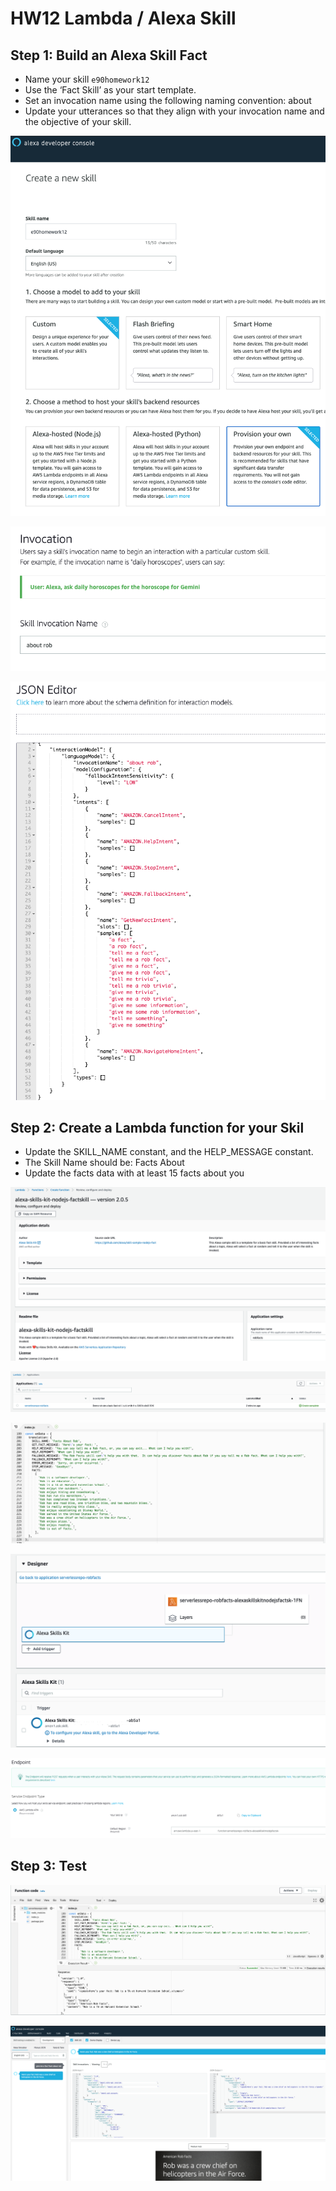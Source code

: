 # HW12 Lambda / Alexa Skill

## Step 1: Build an Alexa Skill Fact
- Name your skill ```e90homework12```
- Use the ‘Fact Skill’ as your start template.
- Set an invocation name using the following naming convention: about <your first name> 
- Update your utterances so that they align with your invocation name and the objective of your skill. 

![Screenshot](img/1.png?raw=true "Screenshot")

![Screenshot](img/2.png?raw=true "Screenshot")

![Screenshot](img/3.png?raw=true "Screenshot")

## Step 2: Create a Lambda function for your Skil
- Update the SKILL_NAME constant, and the HELP_MESSAGE constant. 
- The Skill Name should be: Facts About <your name>
- Update the facts data with at least 15 facts about you

![Screenshot](img/4.png?raw=true "Screenshot")

![Screenshot](img/5.png?raw=true "Screenshot")

![Screenshot](img/6.png?raw=true "Screenshot")

![Screenshot](img/7.png?raw=true "Screenshot")

![Screenshot](img/8.png?raw=true "Screenshot")

## Step 3: Test

![Screenshot](img/9.png?raw=true "Screenshot")

![Screenshot](img/10.png?raw=true "Screenshot")